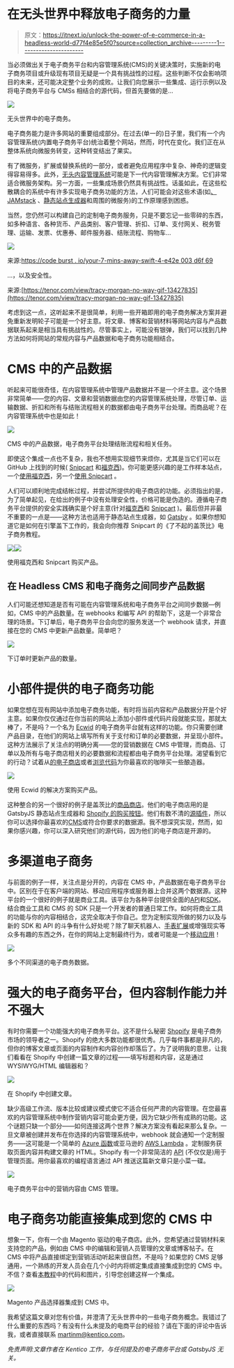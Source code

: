 # 在无头世界中释放电子商务的力量

> 原文：<https://itnext.io/unlock-the-power-of-e-commerce-in-a-headless-world-d77f4e85e5f0?source=collection_archive---------1----------------------->

当必须做出关于电子商务平台和内容管理系统(CMS)的关键决策时，实施新的电子商务项目或升级现有项目无疑是一个具有挑战性的过程。这些判断不仅会影响项目的未来，还可能决定整个业务的成败。让我们向您展示一些集成、运行示例以及将电子商务平台与 CMSs 相结合的源代码，但首先要做的是…

![](img/9c1171140e60f123491f7f82ee8657e1.png)

无头世界中的电子商务。

电子商务能力是许多网站的重要组成部分。在过去(单一的)日子里，我们有一个内容管理系统(内置电子商务平台)统治着整个网站，然而，时代在变化。我们正在从整体系统向微服务转变，这种转变结出了果实。

有了微服务，扩展或替换系统的一部分，或者避免应用程序中复杂、神奇的逻辑变得容易得多。此外，[无头内容管理系统](https://hackernoon.com/how-to-choose-the-right-technology-for-your-next-cms-project-c9aaaf7303ba)可能是下一代内容管理解决方案。它们非常适合微服务架构。另一方面，一些集成场景仍然具有挑战性。话虽如此，在这些松散耦合的系统中有许多实现电子商务功能的方法，人们可能会对这些术语(如[、JAMstack](https://jamstack.org/examples/) 、[静态站点生成器](https://www.staticgen.com/)和周围的微服务)的工作原理感到困惑。

当然，您仍然可以构建自己的定制电子商务服务，只是不要忘记一些零碎的东西，如多种语言、各种货币、产品类别、客户管理、折扣、订单、支付网关、税务管理、运输、发票、优惠券、邮件服务器、结账流程、购物车…

![](img/dd8dade3bf3c6f634bc66684f4cb1294.png)

来源:[https://code burst . io/your-7-mins-away-swift-4-e42e 003 d6f 69](https://codeburst.io/youre-7-mins-away-from-swift-4-e42e003d6f69)

…，以及安全性。

来源:[https://tenor.com/view/tracy-morgan-no-way-gif-13427835](https://tenor.com/view/tracy-morgan-no-way-gif-13427835)

考虑到这一点，这听起来不是很简单，利用一些开箱即用的电子商务解决方案并避免重新发明轮子可能是一个好主意。将文章、博客和营销材料等网站内容与产品数据联系起来是相当具有挑战性的。尽管事实上，可能没有银弹，我们可以找到几种方法如何将网站的常规内容与产品数据和电子商务功能相结合。

# CMS 中的产品数据

听起来可能很奇怪，在内容管理系统中管理产品数据并不是一个坏主意。这个场景非常简单——您的内容、文章和营销数据由您的内容管理系统处理，尽管订单、运输数据、折扣和所有与结账流程相关的数据都由电子商务平台处理。而商品呢？在内容管理系统中也是如此！

![](img/bcea076a3b018e538d7d3810c8771b3c.png)

CMS 中的产品数据，电子商务平台处理结账流程和相关任务。

即使这个集成一点也不复杂，我也不想用实现细节来烦你，尤其是当它们可以在 GitHub 上找到的时候( [Snipcart](https://github.com/Kentico/cloud-sample-app-react-snipcart/commit/0d17b998fda7193533748afe42b53187686c3595) 和[福克西](https://github.com/Kentico/cloud-sample-app-react-foxy/commit/629971361f7ac3215802c0d4bf283e7432415113))。你可能更感兴趣的是工作样本站点，一个[使用福克西](https://kentico.github.io/cloud-sample-app-react-foxy/en-us/store)，另一个[使用 Snipcart](https://kentico.github.io/cloud-sample-app-react-snipcart/en-us/store) 。

人们可以顺利地完成结帐过程，并尝试所提供的电子商店的功能。必须指出的是，为了简单起见，在给出的例子中没有处理安全性，价格可能是伪造的。遵循电子商务平台提供的安全实践确实是个好主意(针对[福克西](https://wiki.foxycart.com/v/2.0/hmac_validation?s[]=hash)和 [Snipcart](https://docs.snipcart.com/getting-started/security) )。最后但并非最不重要的一点是——这种方法也适用于静态站点生成器，如 [Gatsby](http://gatsbyjs.org) 。如果你想知道它是如何在引擎盖下工作的，我会向你推荐 Snipcart 的《了不起的盖茨比》电子商务教程。

![](img/92d6c38ffbf503935e1c566374e3d299.png)![](img/e3dd11cd0299d5b6c8c5119c99b4ad2b.png)

使用福克西和 Snipcart 购买产品。

## 在 Headless CMS 和电子商务之间同步产品数据

人们可能还想知道是否有可能在内容管理系统和电子商务平台之间同步数据—例如，CMS 中的产品数量。在 webhooks 和编写 API 的帮助下，这是一个非常合理的场景。下订单后，电子商务平台会向您的服务发送一个 webhook 请求，并直接在您的 CMS 中更新产品数量。简单吧？

![](img/9ea4e7e58fef73e3398b47bf7403840a.png)

下订单时更新产品的数量。

# 小部件提供的电子商务功能

如果您想在现有网站中添加电子商务功能，有时将当前内容和产品数据分开是个好主意。如果你仅仅通过在你当前的网站上添加小部件或代码片段就能实现，那就太棒了，不是吗？一个名为 [Ecwid](https://www.ecwid.com/) 的电子商务平台就有这样的功能。你只需要创建产品目录，在他们的网站上填写所有关于支付和订单的必要数据，并呈现小部件。这种方法展示了关注点的明确分离——您的营销数据在 CMS 中管理，而商品、订单以及所有与电子商店相关的必要数据和流程都由电子商务平台处理。渴望看到它的行动？试着从[的电子商店](https://kentico.github.io/cloud-sample-app-react-ecwid/en-us/store/brewers)或者[浏览代码](https://github.com/Kentico/cloud-sample-app-react-ecwid/commit/402095050e2bbbfa7054a0a7ba89de8f566d5b9a)为你最喜欢的咖啡买一些酿造器。

![](img/deeb707d72da9ff4f8a58952c8633e8f.png)

使用 Ecwid 的解决方案购买产品。

这种整合的另一个很好的例子是盖茨比的[商品商店](https://store.gatsbyjs.org/)。他们的电子商店用的是 GatsbyJS 静态站点生成器和 [Shopify 的购买按钮](https://help.shopify.com/en/manual/sell-online/buy-button/create-buy-button)。他们有数不清的[源插件](https://www.gatsbyjs.org/plugins)，所以你可以选择你最喜欢的[CMS](https://github.com/Kentico/gatsby-source-kentico-cloud)或符合你要求的数据源。我不想深究实现，然而，如果你感兴趣，你可以深入研究他们的源代码，因为他们的电子商店是开源的。

# 多渠道电子商务

与前面的例子一样，关注点是分开的，内容在 CMS 中，产品数据在电子商务平台中。区别在于在客户端的网站、移动应用程序或服务器上合并这两个数据源。这种平台的一个很好的例子就是商业工具。该平台为各种平台提供全面的[API](https://docs.commercetools.com/http-api.html)和[SDK](https://docs.commercetools.com/software-development-kits.html)。结合商业工具和 CMS 的 SDK 只是一个开发者的普通日常工作。如何将商业工具的功能与你的内容相结合，这完全取决于你自己。您为定制实现所做的努力以及与新的 SDK 和 API 的斗争有什么好处呢？除了聊天机器人、[手表扩展](https://github.com/commercetools/commercetools-sunrise-ios/tree/master/Sunrise%20Watch%20Extension)或增强现实等众多有趣的东西之外，在你的网站上定制最终行为，或者可能是一个[移动应用](https://github.com/commercetools/commercetools-sunrise-ios)！

![](img/80fb4a969ebfb92b78f4bc5f1ff24b99.png)

多个不同渠道的电子商务数据。

# 强大的电子商务平台，但内容制作能力并不强大

有时你需要一个功能强大的电子商务平台。这不是什么秘密 [Shopify](https://www.shopify.co.uk/) 是电子商务市场的领导者之一。Shopify 的绝大多数功能都很优秀。几乎每件事都是非凡的，但你的博客文章或页面的内容制作和内容创作却落后了。为了说明我的意思，让我们看看在 Shopify 中创建一篇文章的过程——填写标题和内容，这是通过 WYSIWYG/HTML 编辑器和？

![](img/565ce712d629660ad75870c0a4863902.png)

在 Shopify 中创建文章。

缺少高级工作流、版本比较或建议模式使它不适合任何严肃的内容管理。在您最喜欢的内容管理系统中制作营销内容可能会更方便，因为它缺少所有成熟的功能。这个谜题只缺一个部分——如何连接这两个世界？解决方案没有看起来那么复杂。一旦文章被创建并发布在你选择的内容管理系统中，webhook 就会通知一个定制服务——这可能是一个简单的 [Azure 函数](https://azure.microsoft.com/en-us/services/functions/)或亚马逊的 [AWS Lambda](https://aws.amazon.com/lambda/features/) 。定制服务获取页面内容并构建文章的 HTML。Shopify 有一个非常简洁的 [API](https://help.shopify.com/en/api/reference/online-store/page) (不仅仅是)用于管理页面。用你最喜欢的编程语言通过 API 推送这篇新文章只是小菜一碟。

![](img/38c17b33ec72530af1b2799e484ae163.png)

电子商务平台中的营销内容由 CMS 管理。

# 电子商务功能直接集成到您的 CMS 中

想象一下，你有一个由 Magento 驱动的电子商店。此外，您希望通过营销材料来支持您的产品，例如由 CMS 中的编辑和营销人员管理的文章或博客帖子。在 CMS 中将产品直接绑定到营销活动听起来很自然，不是吗？如果您的 CMS 足够通用，一个熟练的开发人员会在几个小时内将绑定集成直接集成到您的 CMS 中。不信？查看[本教程](https://docs.kenticocloud.com/tutorials/develop-apps/integrate/integrating-with-e-commerce-magento)中的代码和图片，引导您创建这样一个集成。

![](img/8ecafcdc10a333e3eaa9027e23cc1e07.png)

Magento 产品选择器集成到 CMS 中。

我希望这篇文章对您有价值，并澄清了无头世界中的一些电子商务概念。我错过了什么重要的东西吗？有没有什么未提及的电商平台的经验？请在下面的评论中告诉我，或者直接联系 martinm@kentico.com。

*免责声明:文章作者在 Kentico 工作，与任何提及的电子商务平台或 GatsbyJS 无关。*